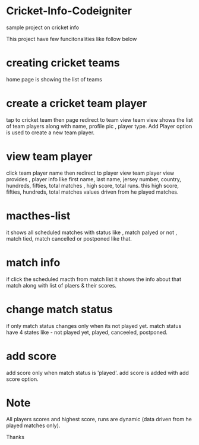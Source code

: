 # Cricket-Info-Codeigniter
sample project on cricket info 

This project have few funcitonalities like follow below 

# creating cricket teams 
 home page is showing the list of teams 

# create a cricket team player 
 tap to cricket team then page redirect to team view 
 team view shows the list of team players along with name, profile pic , player type.
 Add Player option is used to create a new team player.

# view team player 
 click team player name then redirect to player view 
 team player view provides , player info like 
 first name, last name, jersey number, country, hundreds, fifties, total matches , high score, total runs.
 this high score, fifties, hundreds, total matches values driven from he played  matches.

# macthes-list
it shows all scheduled matches with status like , match palyed or not , match tied, match cancelled or postponed like that.

# match info
 if click the scheduled macth from match list 
 it shows the info about that match along with list of plaers & their scores.
 
# change match status 
if only match status changes only when its not played yet.
match status have 4 states like - not played yet, played, canceeled, postponed.

# add score
add score only when match status is 'played'.
add score is added with add score option.

# Note 
All players scores and highest score, runs are dynamic (data driven from he played matches only).

Thanks 



